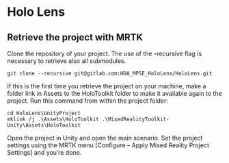 # Holo Lens

## Retrieve the project with MRTK
Clone the repository of your project. The use of the –recursive flag is necessary to retrieve also all submodules.

```
git clone --recursive git@gitlab.com:HDA_MPSE_HoloLens/HoloLens.git
```

If this is the first time you retrieve the project on your machine, make a folder link in Assets to the HoloToolkit folder to make it available again to the project. Run this command from within the project folder:

```
cd HoloLens\UnityProject
mklink /j .\Assets\HoloToolkit .\MixedRealityToolkit-Unity\Assets\HoloToolkit
```

Open the project in Unity and open the main scenario. Set the project settings using the MRTK menu [Configure – Apply Mixed Reality Project Settings] and you’re done.